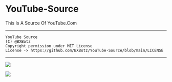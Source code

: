 # YouTube-Source
This Is A Source Of YouTube.Com

---

```
YouTube Source
(C) @BXBotz
Copyright permission under MIT License
License -> https://github.com/BXBotz/YouTube-Source/blob/main/LICENSE
```

---


<a href="https://telegram.me/BX_Botz"><img src="https://img.shields.io/badge/Telegram-%20Channel%20-blue.svg?logo=telegram&logoColor=FF3333"></a>
 
<a href="https://telegram.me/BXSupport"><img src="https://img.shields.io/badge/Telegram-%20Group%20-blu.svg?logo=telegram&logoColor=FF3333"></a>

